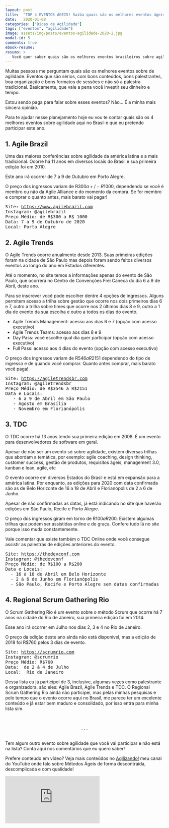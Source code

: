 ```yaml
---
layout: post
title:  "TOP 4 EVENTOS ÁGEIS! Saiba quais são os melhores eventos ágeis pra não perder em 2020!"
date:   2020-01-08
categories: ["Dicas de Agilidade"]
tags: ["eventos", "agilidade"]
image: assets/img/posts/eventos-agilidade-2020-2.jpg
modal-id: 5
comments: true
ebook-resume:
resumo: >
   Você quer saber quais são os melhores eventos brasileiros sobre agilidade pra não perder em 2020? Se sim, continue lendo! Neste artigo eu compartilho contigo quais são os eventos que eu acredito que valem muito a pena participar!
---
```



Muitas pessoas me perguntam quais são os melhores eventos sobre de agilidade. Eventos que são sérios, com bons conteúdos, bons palestrantes, boa organização e bons formatos de sessões e não só a palestra tradicional. Basicamente, que vale a pena você investir seu dinheiro e tempo.

Estou sendo paga para falar sobre esses eventos? Não… É a minha mais sincera opinião.

Para te ajudar nesse planejamento hoje eu vou te contar quais são os 4 melhores eventos sobre agilidade aqui no Brasil e que eu pretendo participar este ano.


## 1. Agile Brazil
Uma das maiores conferências sobre agilidade da américa latina e a mais tradicional. Ocorre há 11 anos em diversos locais do Brasil e sua primeira edição foi em 2010.

Este ano irá ocorrer de 7 a 9 de Outubro em Porto Alegre.

O preço dos ingressos variam de R$300 a +/- R$1000, dependendo se você é membro ou não da Agile Alliance e do momento da compra. Se for membro e comprar o quanto antes, mais barato vai pagar!

<pre>
Site: <a href="https://www.agilebrazil.com" target="_blank">https://www.agilebrazil.com</a>
Instagram: @agilebrazil
Preço Médio: de R$300 a R$ 1000
Data: 7 a 9 de Outubro de 2020
Local: Porto Alegre
</pre>

## 2. Agile Trends
O Agile Trends ocorre anualmente desde 2013. Suas primeiras edições foram na cidade de São Paulo mas depois foram sendo feitos diversos eventos ao longo do ano em Estados diferentes.

Até o momento, no site temos a informações apenas do evento de São Paulo, que ocorrerá no Centro de Convenções Frei Caneca do dia 6 a 9 de Abril, deste ano.

Para se inscrever você pode escolher dentre 4 opções de ingressos. Alguns permitem acesso a trilha sobre gestão que ocorre nos dois primeiros dias 6 e 7, outro a trilha sobre times que ocorre nos 2 últimos dias 8 e 9, outro a 1 dia de evento da sua escolha e outro a todos os dias do evento.

* Agile Trends Management: acesso aos dias 6 e 7 (opção com acesso executivo)
* Agile Trends Teams: acesso aos dias 8 e 9
* Day Pass: você escolhe qual dia quer participar (opção com acesso executivo)
* Full Pass: acesso aos 4 dias do evento (opção com acesso executivo)

O preço dos ingressos variam de R$546 a R$2151 dependendo do tipo de ingresso e de quando você comprar. Quanto antes comprar, mais barato você paga!

<pre>
Site: <a href="https://agiletrendsbr.com" target="_blank">https://agiletrendsbr.com</a>
Instagram: @agiletrendsbr
Preço Médio: de R$3546 a R$2151
Data e Locais:
   - 6 a 9 de Abril em São Paulo
   - Agosto em Brasília
   - Novembro em Florianópolis
</pre>

## 3. TDC
O TDC ocorre há 13 anos tendo sua primeira edição em 2008. É um evento para desenvolvedores de software em geral.

Apesar de não ser um evento só sobre agilidade, existem diversas trilhas que abordam a temática, por exemplo: agile coaching, design thinking, customer success, gestão de produtos, requisitos ágeis, management 3.0, kanban e lean, agile, etc

O evento ocorre em diversos Estados do Brasil e está em expansão para a américa latina. Por enquanto, as edições para 2020 com data confirmada são as de Belo Horizonte de 16 a 18 de Abril e Florianópolis de 2 a 6 de Junho.

Apesar de não confirmadas as datas, já está indicando no site que haverão edições em São Paulo, Recife e Porto Alegre.

O preço dos ingressos giram em torno de R$100 a R$200. Existem algumas trilhas que podem ser assistidas online e de graça. Confere tudo lá no site porque isso muda constantemente.

Vale comentar que existe também o TDC Online onde você consegue assistir as palestras de edições anteriores do evento.

<pre>
Site: <a href="https://thedevconf.com" target="_blank">https://thedevconf.com</a>
Instagram: @thedevconf
Preço Médio: de R$100 a R$200
Data e Locais:
  - 16 à 18 de Abril em Belo Horizonte
  - 2 à 6 de Junho em Florianópolis
  - São Paulo, Recife e Porto Alegre sem datas confirmadas
</pre>

## 4. Regional Scrum Gathering Rio
O Scrum Gathering Rio é um evento sobre o método Scrum que ocorre há 7 anos na cidade do Rio de Janeiro, sua primeira edição foi em 2014.

Esse ano irá ocorrer em Julho nos dias 2, 3 e 4 no Rio de Janeiro.

O preço da edição deste ano ainda não está disponível, mas a edição de 2018 foi R$760 pelos 3 dias de evento.

<pre>
Site: <a href="https://scrumrio.com" target="_blank">https://scrumrio.com</a>
Instagram: @scrumrio
Preço Médio: R$760
Data:  de 2 à 4 de Julho
Local:  Rio de Janeiro
</pre>

Dessa lista eu já participei de 3, inclusive, algumas vezes como palestrante e organizadora, são eles: Agile Brazil, Agile Trends e TDC. O Regional Scrum Gathering Rio ainda não participei, mas pelas minhas pesquisas e pelo tempo que o evento ocorre aqui no Brasil, me parece ter um excelente conteúdo e já estar bem maduro e consolidado, por isso entra para minha lista sim.


<br><center>. . .</center><br>

Tem algum outro evento sobre agilidade que você vai participar e não está na lista? Conta aqui nos comentários que eu quero saber!

Prefere conteúdo em vídeo? Veja mais conteúdos no [Agilizando!](https://youtube.com/agilizando) meu canal do YouTube onde falo sobre Métodos Ágeis de forma descontraída, descomplicada e com qualidade!

<div class="row">
  <div class="col-md-2"></div>
  <div class="col-md-8">
      <div class="portfolio-item">
        <div class="video-container">
          <iframe src="https://www.youtube.com/embed/mXsMuypkh_s" frameborder="0" allow="accelerometer; autoplay; encrypted-media; gyroscope; picture-in-picture" allowfullscreen></iframe>
        </div>
      </div>
  </div>
  <div class="col-md-2"></div>
</div>